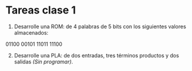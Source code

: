 # Tareas clase 1

1. Desarrolle una ROM: de 4 palabras de 5 bits con los siguientes valores almacenados:

01100
00101
11011
11100

2. Desarrolle una PLA: de dos entradas, tres términos productos y dos salidas *(Sin programar)*.
